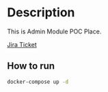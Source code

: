 # Description

This is Admin Module POC Place.

[Jira Ticket](https://wbdigital.atlassian.net/browse/ASK-1811)


## How to run

```bash
docker-compose up -d
```
